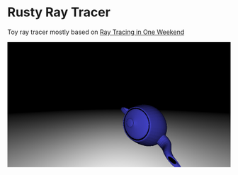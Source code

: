 # Rusty Ray Tracer

Toy ray tracer mostly based on [Ray Tracing in One Weekend](https://raytracing.github.io/books/RayTracingInOneWeekend.html)

![teapot](teapot.png)
